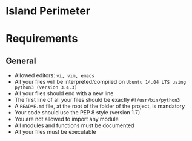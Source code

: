 # Island Perimeter

# Requirements
## General
* Allowed editors: ``vi, vim, emacs``
* All your files will be interpreted/compiled on ``Ubuntu 14.04 LTS using python3 (version 3.4.3)``
* All your files should end with a new line
* The first line of all your files should be exactly ``#!/usr/bin/python3``
* A ``README.md`` file, at the root of the folder of the project, is mandatory
* Your code should use the PEP 8 style (version 1.7)
* You are not allowed to import any module
* All modules and functions must be documented
* All your files must be executable

